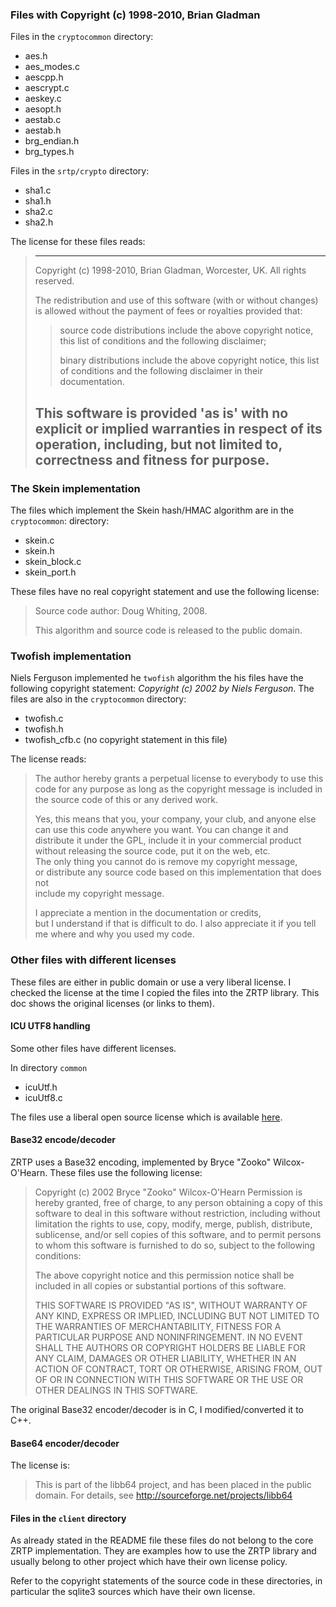 
### Files with Copyright (c) 1998-2010, Brian Gladman

Files in the `cryptocommon` directory:
* aes.h
* aes_modes.c
* aescpp.h
* aescrypt.c
* aeskey.c
* aesopt.h
* aestab.c
* aestab.h
* brg_endian.h
* brg_types.h

Files in the `srtp/crypto` directory:
* sha1.c
* sha1.h
* sha2.c
* sha2.h

The license for these files reads:

> ---------------------------------------------------------------------------
> Copyright (c) 1998-2010, Brian Gladman, Worcester, UK. All rights reserved.
> 
> The redistribution and use of this software (with or without changes)
> is allowed without the payment of fees or royalties provided that:
> 
>>   source code distributions include the above copyright notice, this
>>   list of conditions and the following disclaimer;
>> 
>>   binary distributions include the above copyright notice, this list
>>   of conditions and the following disclaimer in their documentation.
> 
> This software is provided 'as is' with no explicit or implied warranties
> in respect of its operation, including, but not limited to, correctness
> and fitness for purpose.
> ---------------------------------------------------------------------------


### The Skein implementation

The files which implement the Skein hash/HMAC algorithm are in the `cryptocommon`:
directory:
* skein.c
* skein.h
* skein_block.c
* skein_port.h

These files have no real copyright statement and use the following license:
> Source code author: Doug Whiting, 2008.
>
> This algorithm and source code is released to the public domain.


### Twofish implementation

Niels Ferguson implemented he `twofish` algorithm the his files have the following
copyright statement: *Copyright (c) 2002 by Niels Ferguson*. The files are also in the
`cryptocommon` directory:
* twofish.c
* twofish.h
* twofish_cfb.c  (no copyright statement in this file)

The license reads:

> The author hereby grants a perpetual license to everybody to 
> use this code for any purpose as long as the copyright message is included 
> in the source code of this or any derived work. 
>  
> Yes, this means that you, your company, your club, and anyone else 
> can use this code anywhere you want. You can change it and distribute it 
> under the GPL, include it in your commercial product without releasing 
> the source code, put it on the web, etc.  
> The only thing you cannot do is remove my copyright message,  
> or distribute any source code based on this implementation that does not  
> include my copyright message.  
>  
> I appreciate a mention in the documentation or credits,  
> but I understand if that is difficult to do. 
> I also appreciate it if you tell me where and why you used my code. 

### Other files with different licenses

These files are either in public domain or use a very liberal license. I checked
the license at the time I copied the files into the ZRTP library. This doc shows
the original licenses (or links to them). 

#### ICU UTF8 handling

Some other files have different licenses.

In directory `common`
* icuUtf.h
* icuUtf8.c

The files use a liberal open source license which is available [here][icuLicense].

#### Base32 encode/decoder

ZRTP uses a Base32 encoding, implemented by Bryce "Zooko" Wilcox-O'Hearn. These
files use the following license:

> Copyright (c) 2002 Bryce "Zooko" Wilcox-O'Hearn Permission is hereby
> granted, free of charge, to any person obtaining a copy of this software to
> deal in this software without restriction, including without limitation the
> rights to use, copy, modify, merge, publish, distribute, sublicense, and/or
> sell copies of this software, and to permit persons to whom this software
> is furnished to do so, subject to the following conditions:
>
> The above copyright notice and this permission notice shall be included in
> all copies or substantial portions of this software.
>
> THIS SOFTWARE IS PROVIDED "AS IS", WITHOUT WARRANTY OF ANY KIND, EXPRESS OR
> IMPLIED, INCLUDING BUT NOT LIMITED TO THE WARRANTIES OF MERCHANTABILITY,
> FITNESS FOR A PARTICULAR PURPOSE AND NONINFRINGEMENT. IN NO EVENT SHALL THE
> AUTHORS OR COPYRIGHT HOLDERS BE LIABLE FOR ANY CLAIM, DAMAGES OR OTHER
> LIABILITY, WHETHER IN AN ACTION OF CONTRACT, TORT OR OTHERWISE, ARISING
> FROM, OUT OF OR IN CONNECTION WITH THIS SOFTWARE OR THE USE OR OTHER
> DEALINGS IN THIS SOFTWARE.

The original Base32 encoder/decoder is in C, I modified/converted it to C++.
 

#### Base64 encoder/decoder

The license is:
> This is part of the libb64 project, and has been placed in the public domain.
> For details, see http://sourceforge.net/projects/libb64


#### Files in the `client` directory

As already stated in the README file these files do not belong to the core ZRTP
implementation. They are examples how to use the ZRTP library and usually belong
to other project which have their own license policy.

Refer to the copyright statements of the source code in these directories, in
particular the sqlite3 sources which have their own license.

[icuLicense]: https://www.unicode.org/copyright.html#License
